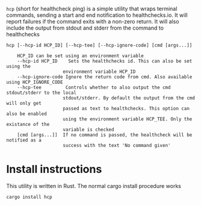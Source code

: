 `hcp` (short for healthcheck ping) is a simple utility that wraps terminal commands, sending a start and end
notification to healthchecks.io. It will report failures if the command exits
with a non-zero return. It will also include the output from stdout and stderr
from the command to healthchecks

```
hcp [--hcp-id HCP_ID] [--hcp-tee] [--hcp-ignore-code] [cmd [args...]]
    
    HCP_ID can be set using an environment variable
    --hcp-id HCP_ID    Sets the healthchecks id. This can also be set using the
                     environment variable HCP_ID
    --hcp-ignore-code Ignore the return code from cmd. Also available using HCP_IGNORE_CODE
    --hcp-tee         Controls whether to also output the cmd stdout/stderr to the local
                     stdout/stderr. By default the output from the cmd will only get
                     passed as text to healthchecks. This option can also be enabled
                     using the environment variable HCP_TEE. Only the existance of the
                     variable is checked
    [cmd [args...]]  If no command is passed, the healthcheck will be notified as a 
                     success with the text 'No command given'
```

# Install instructions

This utility is written in Rust. The normal cargo install procedure works

```
cargo install hcp
```
